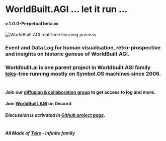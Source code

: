 # WorldBuilt.AGI ... let it run ... 
#### v.1.0.0-Perpetual beta.∞ <br>
![WorldBuilt AGI real-time learning process](worldbuilt-ai-real-time-large.gif)
### Event and Data Log for human visualisation, retro-prospective and insights on historic genese of WorldBuilt AGI. 
### Worldbuilt.ai is one parent project in Worldbuilt AGI family [teks](http://www.teks.fyi)-tree running mostly on Symbol.OS machines since 2006. <br><br>
#### Join our [diffusion & collaboration group](https://groups.google.com/a/teks.ooo/g/WB-AGI-group/about) to get access to log and more.
#### Join [WorldBuilt.AGI](https://discord.gg/2d2bSe4K6J) on Discord
##### Discussion is activated in [Github project page](https://github.com/Techni-cite-Design-Lab/worldbuilt.ai/discussions).<br><br>


#### ***All Made of [Teks](http://www.teks.fyi) - Infinite family***
